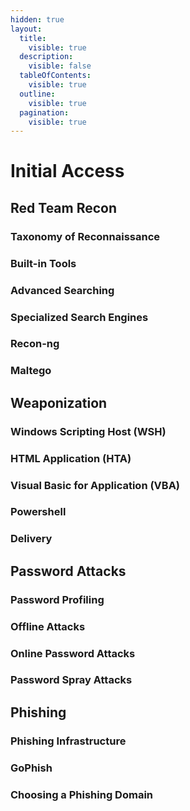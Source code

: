 ```yaml
---
hidden: true
layout:
  title:
    visible: true
  description:
    visible: false
  tableOfContents:
    visible: true
  outline:
    visible: true
  pagination:
    visible: true
---
```


# Initial Access

## Red Team Recon

### Taxonomy of Reconnaissance



### Built-in Tools



### Advanced Searching



### Specialized Search Engines



### Recon-ng



### Maltego

## Weaponization

### Windows Scripting Host (WSH)



### HTML Application (HTA)



### Visual Basic for Application (VBA)



### Powershell



### Delivery

## Password Attacks

### Password Profiling



### Offline Attacks



### Online Password Attacks



### Password Spray Attacks



## Phishing

### Phishing Infrastructure



### GoPhish



### Choosing a Phishing Domain
